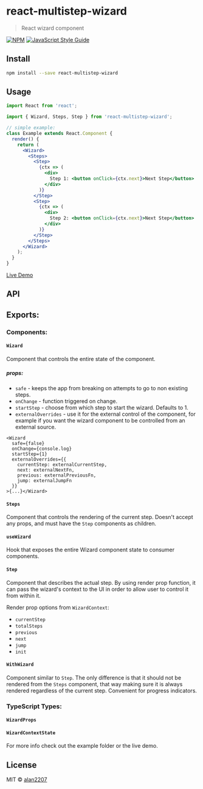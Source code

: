 # react-multistep-wizard

> React wizard component

[![NPM](https://img.shields.io/npm/v/react-multistep-wizard.svg)](https://www.npmjs.com/package/react-multistep-wizard)
[![JavaScript Style Guide](https://img.shields.io/badge/code_style-standard-brightgreen.svg)](https://standardjs.com)

## Install

```bash
npm install --save react-multistep-wizard
```

## Usage

```jsx
import React from 'react';

import { Wizard, Steps, Step } from 'react-multistep-wizard';

// simple example:
class Example extends React.Component {
  render() {
    return (
      <Wizard>
        <Steps>
          <Step>
            {ctx => (
              <div>
                Step 1: <button onClick={ctx.next}>Next Step</button>
              </div>
            )}
          </Step>
          <Step>
            {ctx => (
              <div>
                Step 2: <button onClick={ctx.next}>Next Step</button>
              </div>
            )}
          </Step>
        </Steps>
      </Wizard>
    );
  }
}
```

[Live Demo](https://codesandbox.io/s/mystifying-frog-wpdrk)

## API

## Exports:

### Components:

#### `Wizard`

Component that controls the entire state of the component.

##### props:

- `safe` - keeps the app from breaking on attempts to go to non existing steps.
- `onChange` - function triggered on change.
- `startStep` - choose from which step to start the wizard. Defaults to 1.
- `externalOverrides` - use it for the external control of the component, for
  example if you want the wizard component to be controlled from an external
  source.

```
<Wizard
  safe={false}
  onChange={console.log}
  startStep={1}
  externalOverrides={{
    currentStep: externalCurrentStep,
    next: externalNextFn,
    previous: externalPreviousFn,
    jump: externalJumpFn
  }}
>{...}</Wizard>
```

#### `Steps`

Component that controls the rendering of the current step. Doesn't accept any
props, and must have the `Step` components as children.

#### `useWizard`

Hook that exposes the entire Wizard component state to consumer components.

#### `Step`

Component that describes the actual step. By using render prop function, it can
pass the wizard's context to the UI in order to allow user to control it from
within it.

Render prop options from `WizardContext`:

- `currentStep`
- `totalSteps`
- `previous`
- `next`
- `jump`
- `init`

#### `WithWizard`

Component similar to `Step`. The only difference is that it should not be
rendered from the `Steps` component, that way making sure it is always rendered
regardless of the current step. Convenient for progress indicators.

### TypeScript Types:

#### `WizardProps`

#### `WizardContextState`

For more info check out the example folder or the live demo.

## License

MIT © [alan2207](https://github.com/alan2207)
